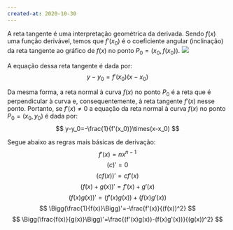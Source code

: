 ```yaml
---
created-at: 2020-10-30
---
```

A reta tangente é uma interpretação geométrica da derivada. Sendo $f(x)$ uma função derivável, temos que $f'(x_0)$ é o coeficiente angular (inclinação) da reta tangente ao gráfico de $f(x)$ no ponto $P_0=(x_0, f(x_0))$.
![](derivada_tangente.png)

A equação dessa reta tangente é dada por:
$$
y-y_0=f'(x_0)(x-x_0)
$$

Da mesma forma, a reta normal à curva $f(x)$ no ponto $P_0$ é a reta que é perpendicular à curva e, consequentemente, à reta tangente $f'(x)$ nesse ponto. Portanto, se $f'(x)\not=0$ a equação da reta normal à curva $f(x)$ no ponto $P_0=(x_0,y_0)$ é dada por:
$$
y-y_0=-\frac{1}{f'(x_0)}\times(x-x_0)
$$

Segue abaixo as regras mais básicas de derivação:
$$
f'(x)=nx^{n-1}
$$
$$
(c)'=0
$$
$$
(cf(x))'=cf'(x)
$$
$$
(f(x)+g(x))'=f'(x)+g'(x)
$$
$$
(f(x)g(x))'=(f'(x)g(x))+(f(x)g'(x))
$$
$$
\Bigg(\frac{1}{f(x)}\Bigg)'=-\frac{f'(x)}{(f(x))^2}
$$
$$
\Bigg(\frac{f(x)}{g(x)}\Bigg)'=\frac{(f'(x)g(x))-(f(x)g'(x))}{(g(x))^2}
$$